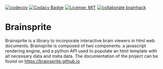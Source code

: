 [![codecov](https://codecov.io/gh/brainsprite/brainsprite/branch/master/graph/badge.svg)](https://codecov.io/gh/brainsprite/brainsprite)
[![Codacy Badge](https://api.codacy.com/project/badge/Grade/8ad58f155f3544209fa01fb4ed87eadc)](https://www.codacy.com/gh/brainsprite/brainsprite?utm_source=github.com&amp;utm_medium=referral&amp;utm_content=brainsprite/brainsprite&amp;utm_campaign=Badge_Grade)
[![License: MIT](https://img.shields.io/badge/License-MIT-blue.svg)](https://opensource.org/licenses/MIT)
[![collaborate brainhack](https://img.shields.io/badge/collaborate-brainhack-FF69A4.svg)](https://mattermost.brainhack.org/brainhack/channels/brainsprite)

# Brainsprite

Brainsprite is a library to incorporate interactive brain viewers in html web documents. Brainsprite is composed of two components: a javascript rendering engine, and a python API used to populate an html template with all necessary data and meta data. The documentation of the project can be found on https://brainsprite.github.io


